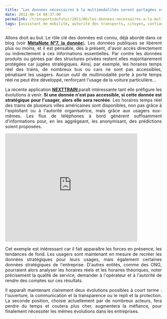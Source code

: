 ```yaml
---
title: "Les données nécessaires à la multimodalités seront partagées volontairement ou recréées par les usagers"
date: 2011-06-14 08:37:00
permalink: /transportsdufutur/2011/06/les-donnees-necessaires-a-la-multimodalites-seront-partagees-volontairement-ou-recreees-par-les-usag.html
tags: [assistant de mobilité, autorité des transports, citoyen, confiance, connectivité, donnée data, données réelles, multimodes, partage de données, Service de mobilité]
---
```


<p style="text-align: justify;">Allons droit au but. Le rôle clé des données est connu, déjà abordé dans ce blog (voir <strong><a href="https://gabrielplassat.github.io/transportsdufutur/2010/09/metanote-tdf-7-la-donnee-enjeu-strategique-des-mobilites-multimodales-quelles-perspectives.html" target="_blank">MétaNote N°7, la donnée</a></strong>). Les données publiques se libèrent plus ou moins, et il est pensable, dès à présent, d'avoir accès directement ou indirectement à ces informations essentielles. Par contre les données produits ou gérées par des structures privées restent elles majoritairement protégées car jugées stratégiques. Ainsi, par exemple, les horaires temps réel des trains, de nombreux bus ou cars ne sont pas accessibles, pénalisant les usagers. Aucun outil de multimodalité porte à porte temps réel ne peut être développé, renforçant l'usage de la voiture particulière...</p> <p style="text-align: justify;">La récente application <strong><a href="http://www.matemate.com/nexttrain" target="_blank">NEXTTRAIN </a></strong>paraît intéressante tant elle préfigure les évolutions à venir. <strong>Si une donnée n'est pas accessible, si cette donnée est stratégique pour l'usager, alors elle sera recréée</strong>. Les horaires temps réel des trains de plusieurs villes américaines sont disponibles, non pas grâce à l'exploitant ou à l'autorité organisatrice, mais grâce aux usagers eux-mêmes. Les flux de téléphones à bord génèrent suffisamment d'informations pour, en les aggrégeant, les anonymisant, des prédictions soient proposées.</p> <p style="text-align: justify;"><iframe frameborder="0" height="349" src="http://www.youtube.com/embed/XrK_iS7XXr8" width="425"></iframe></p> <p style="text-align: justify;">Cet exemple est intéressant car il fait apparaître les forces en présence, les tendances de fond. Les usagers sont maintenant en mesure de recréer les données stratégiques pour leurs usages, mais également certaines données stratégiques de l'entreprise. D'autres entités, comme des ONG, pourraient alors analyser les horaires réels et les horaires théoriques, noter précisement la qualité de service, demander à l'opérateur et à l'autorité de rendre des comptes sur ces résultats.</p> <p style="text-align: justify;">Il apparaît maintenant clairement deux évolutions possibles à court terme : l'ouverture, la communication et la transparence ou le repli et la protection. La seconde position, choisie actuellement par de nombreux acteurs, fera perdre du temps et coutera plus cher, augmentera la méfiance, pour finalement nécessiter les mêmes évolutions dans les entreprises.</p>
